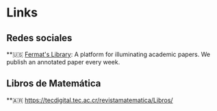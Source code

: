 # Links

## Redes sociales

**:us: [Fermat's Library](https://twitter.com/fermatslibrary/): A platform for illuminating academic papers. We publish an annotated paper every week.

## Libros de Matemática

**:argentina: https://tecdigital.tec.ac.cr/revistamatematica/Libros/